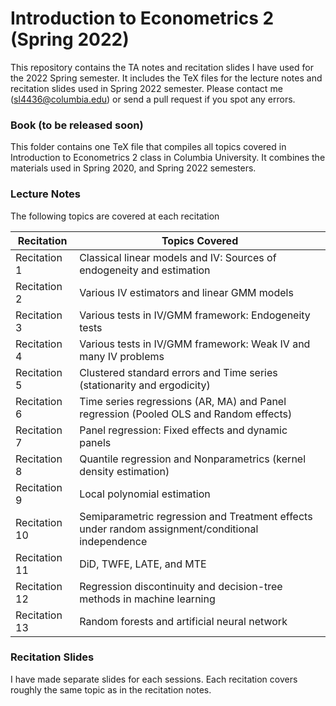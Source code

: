 # Introduction to Econometrics 2 (Spring 2022)

This repository contains the TA notes and recitation slides I have used for the 2022 Spring semester. It includes the TeX files for the lecture notes and recitation slides used in Spring 2022 semester. Please contact me (sl4436@columbia.edu) or send a pull request if you spot any errors.

### Book (to be released soon)
This folder contains one TeX file that compiles all topics covered in Introduction to Econometrics 2 class in Columbia University. It combines the materials used in Spring 2020, and Spring 2022 semesters. 

### Lecture Notes
The following topics are covered at each recitation


|Recitation    |  Topics Covered  |
|--------------|------------------|
|Recitation 1  |  Classical linear models and IV: Sources of endogeneity and estimation  |
|Recitation 2  |  Various IV estimators and linear GMM models      |
|Recitation 3  |  Various tests in IV/GMM framework: Endogeneity tests |
|Recitation 4  |  Various tests in IV/GMM framework: Weak IV and many IV problems |
|Recitation 5  |  Clustered standard errors and Time series (stationarity and ergodicity) |
|Recitation 6  |  Time series regressions (AR, MA) and Panel regression (Pooled OLS and Random effects)  |
|Recitation 7  |  Panel regression: Fixed effects and dynamic panels  |
|Recitation 8  |  Quantile regression and Nonparametrics (kernel density estimation) |
|Recitation 9  |  Local polynomial estimation |
|Recitation 10 |  Semiparametric regression and Treatment effects under random assignment/conditional independence |
|Recitation 11  |  DiD, TWFE, LATE, and MTE  |
|Recitation 12 | Regression discontinuity and decision-tree methods in machine learning |
|Recitation 13 | Random forests and artificial neural network |



### Recitation Slides
I have made separate slides for each sessions. Each recitation covers roughly the same topic as in the recitation notes.   <br>
